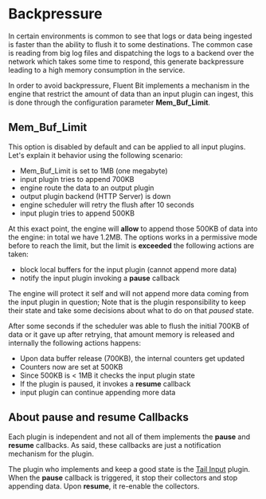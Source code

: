 # Backpressure

In certain environments is common to see that logs or data being ingested is faster than the ability to flush it to some destinations. The common case is reading from big log files and dispatching the logs to a backend over the network which takes some time to respond, this generate backpressure leading to a high memory consumption in the service.

In order to avoid backpressure, Fluent Bit implements a mechanism in the engine that restrict the amount of data than an input plugin can ingest, this is done through the configuration parameter **Mem\_Buf\_Limit**.

## Mem\_Buf\_Limit

This option is disabled by default and can be applied to all input plugins. Let's explain it behavior using the following scenario:

* Mem\_Buf\_Limit is set to 1MB \(one megabyte\)
* input plugin tries to append 700KB
* engine route the data to an output plugin
* output plugin backend \(HTTP Server\) is down
* engine scheduler will retry the flush after 10 seconds
* input plugin tries to append 500KB

At this exact point, the engine will **allow** to append those 500KB of data into the engine: in total we have 1.2MB. The options works in a permissive mode before to reach the limit, but the limit is **exceeded** the following actions are taken:

* block local buffers for the input plugin \(cannot append more data\)
* notify the input plugin invoking a **pause** callback

The engine will protect it self and will not append more data coming from the input plugin in question; Note that is the plugin responsibility to keep their state and take some decisions about what to do on that _paused_ state.

After some seconds if the scheduler was able to flush the initial 700KB of data or it gave up after retrying, that amount memory is released and internally the following actions happens:

* Upon data buffer release \(700KB\), the internal counters get updated
* Counters now are set at 500KB
* Since 500KB is &lt; 1MB it checks the input plugin state
* If the plugin is paused, it invokes a **resume** callback
* input plugin can continue appending more data

## About pause and resume Callbacks

Each plugin is independent and not all of them implements the **pause** and **resume** callbacks. As said, these callbacks are just a notification mechanism for the plugin.

The plugin who implements and keep a good state is the [Tail Input](../input/tail.md) plugin. When the **pause** callback is triggered, it stop their collectors and stop appending data. Upon **resume**, it re-enable the collectors.

